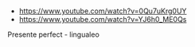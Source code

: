 #
- https://www.youtube.com/watch?v=0Qu7uKrg0UY
- https://www.youtube.com/watch?v=YJ6h0_ME0Qs

Presente perfect - lingualeo
